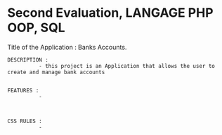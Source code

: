 # Second Evaluation, LANGAGE PHP OOP, SQL

Title  of the Application : Banks Accounts.
    
    DESCRIPTION :
              - this project is an Application that allows the user to create and manage bank accounts
    
    
    FEATURES :
              - 
    
    
    
    CSS RULES :
              -
